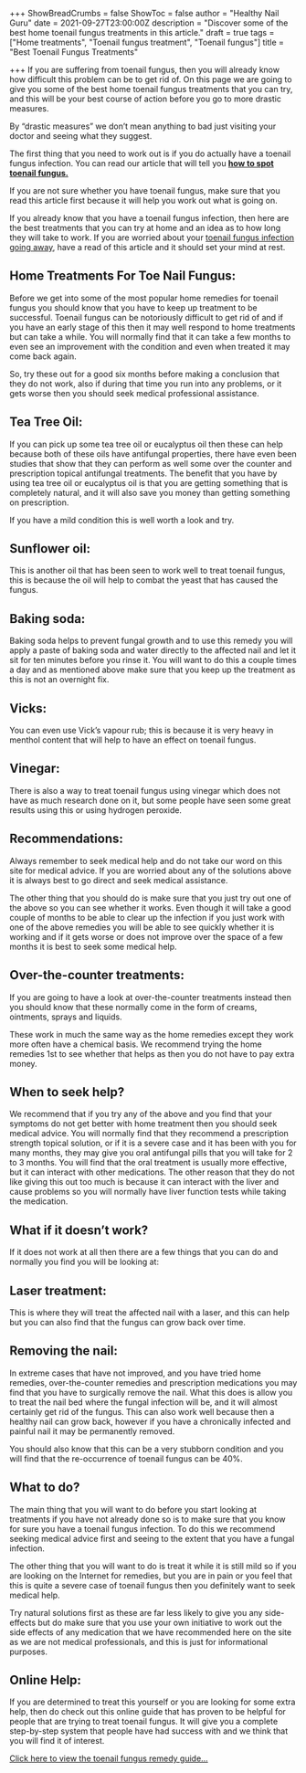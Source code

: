 +++
ShowBreadCrumbs = false
ShowToc = false
author = "Healthy Nail Guru"
date = 2021-09-27T23:00:00Z
description = "Discover some of the best home toenail fungus treatments in this article."
draft = true
tags = ["Home treatments", "Toenail fungus treatment", "Toenail fungus"]
title = "Best Toenail Fungus Treatments"

+++
If you are suffering from toenail fungus, then you will already know how difficult this problem can be to get rid of. On this page we are going to give you some of the best home toenail fungus treatments that you can try, and this will be your best course of action before you go to more drastic measures.

By “drastic measures” we don’t mean anything to bad just visiting your doctor and seeing what they suggest.

The first thing that you need to work out is if you do actually have a toenail fungus infection. You can read our article that will tell you [**how to spot toenail fungus.**](https://healthynailguru.com/posts/how-to-spot-toe-nail-fungus/)

If you are not sure whether you have toenail fungus, make sure that you read this article first because it will help you work out what is going on.

If you already know that you have a toenail fungus infection, then here are the best treatments that you can try at home and an idea as to how long they will take to work. If you are worried about your [toenail fungus infection going away](https://healthynailguru.com/posts/will-toenail-fungus-go-away-on-it-s-own/), have a read of this article and it should set your mind at rest.

## Home Treatments For Toe Nail Fungus:

Before we get into some of the most popular home remedies for toenail fungus you should know that you have to keep up treatment to be successful. Toenail fungus can be notoriously difficult to get rid of and if you have an early stage of this then it may well respond to home treatments but can take a while. You will normally find that it can take a few months to even see an improvement with the condition and even when treated it may come back again.

So, try these out for a good six months before making a conclusion that they do not work, also if during that time you run into any problems, or it gets worse then you should seek medical professional assistance.

## Tea Tree Oil:

If you can pick up some tea tree oil or eucalyptus oil then these can help because both of these oils have antifungal properties, there have even been studies that show that they can perform as well some over the counter and prescription topical antifungal treatments. The benefit that you have by using tea tree oil or eucalyptus oil is that you are getting something that is completely natural, and it will also save you money than getting something on prescription.

If you have a mild condition this is well worth a look and try.

## Sunflower oil:

This is another oil that has been seen to work well to treat toenail fungus, this is because the oil will help to combat the yeast that has caused the fungus.

## Baking soda:

Baking soda helps to prevent fungal growth and to use this remedy you will apply a paste of baking soda and water directly to the affected nail and let it sit for ten minutes before you rinse it. You will want to do this a couple times a day and as mentioned above make sure that you keep up the treatment as this is not an overnight fix.

## Vicks:

You can even use Vick’s vapour rub; this is because it is very heavy in menthol content that will help to have an effect on toenail fungus.

## Vinegar:

There is also a way to treat toenail fungus using vinegar which does not have as much research done on it, but some people have seen some great results using this or using hydrogen peroxide.

## Recommendations:

Always remember to seek medical help and do not take our word on this site for medical advice. If you are worried about any of the solutions above it is always best to go direct and seek medical assistance.

The other thing that you should do is make sure that you just try out one of the above so you can see whether it works. Even though it will take a good couple of months to be able to clear up the infection if you just work with one of the above remedies you will be able to see quickly whether it is working and if it gets worse or does not improve over the space of a few months it is best to seek some medical help.

## Over-the-counter treatments:

If you are going to have a look at over-the-counter treatments instead then you should know that these normally come in the form of creams, ointments, sprays and liquids.

These work in much the same way as the home remedies except they work more often have a chemical basis. We recommend trying the home remedies 1st to see whether that helps as then you do not have to pay extra money.

## When to seek help?

We recommend that if you try any of the above and you find that your symptoms do not get better with home treatment then you should seek medical advice. You will normally find that they recommend a prescription strength topical solution, or if it is a severe case and it has been with you for many months, they may give you oral antifungal pills that you will take for 2 to 3 months. You will find that the oral treatment is usually more effective, but it can interact with other medications. The other reason that they do not like giving this out too much is because it can interact with the liver and cause problems so you will normally have liver function tests while taking the medication.

## What if it doesn’t work?

If it does not work at all then there are a few things that you can do and normally you find you will be looking at:

## Laser treatment:

This is where they will treat the affected nail with a laser, and this can help but you can also find that the fungus can grow back over time.

## Removing the nail:

In extreme cases that have not improved, and you have tried home remedies, over-the-counter remedies and prescription medications you may find that you have to surgically remove the nail. What this does is allow you to treat the nail bed where the fungal infection will be, and it will almost certainly get rid of the fungus. This can also work well because then a healthy nail can grow back, however if you have a chronically infected and painful nail it may be permanently removed.

You should also know that this can be a very stubborn condition and you will find that the re-occurrence of toenail fungus can be 40%.

## What to do?

The main thing that you will want to do before you start looking at treatments if you have not already done so is to make sure that you know for sure you have a toenail fungus infection. To do this we recommend seeking medical advice first and seeing to the extent that you have a fungal infection.

The other thing that you will want to do is treat it while it is still mild so if you are looking on the Internet for remedies, but you are in pain or you feel that this is quite a severe case of toenail fungus then you definitely want to seek medical help.

Try natural solutions first as these are far less likely to give you any side-effects but do make sure that you use your own initiative to work out the side effects of any medication that we have recommended here on the site as we are not medical professionals, and this is just for informational purposes.

## Online Help:

If you are determined to treat this yourself or you are looking for some extra help, then do check out this online guide that has proven to be helpful for people that are trying to treat toenail fungus. It will give you a complete step-by-step system that people have had success with and we think that you will find it of interest.

[Click here to view the toenail fungus remedy guide…](#)